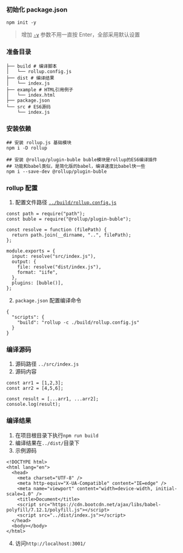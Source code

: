 ### 初始化 package.json

```
npm init -y
```

> 增加 [`-y`](https://docs.npmjs.com/cli/v7/commands/npm-init) 参数不用一直按 Enter，全部采用默认设置

### 准备目录

```
├── build # 编译脚本
│   └── rollup.config.js
├── dist # 编译结果
│   └── index.js
├── example # HTML引用例子
│   └── index.html
├── package.json
└── src # ES6源码
    └── index.js
```

### 安装依赖

```
## 安装 rollup.js 基础模块
npm i -D rollup

## 安装 @rollup/plugin-buble buble模块是rollup的ES6编译插件
## 功能和babel类似，是简化版的babel，编译速度比babel快一些
npm i --save-dev @rollup/plugin-buble
```

### rollup 配置

1. 配置文件路径 [`../build/rollup.config.js`](../build/rollup.config.js)

```
const path = require("path");
const buble = require("@rollup/plugin-buble");

const resolve = function (filePath) {
  return path.join(__dirname, "..", filePath);
};

module.exports = {
  input: resolve("src/index.js"),
  output: {
    file: resolve("dist/index.js"),
    format: "iife",
  },
  plugins: [buble()],
};
```

2. `package.json` 配置编译命令

```
{
  "scripts": {
    "build": "rollup -c ./build/rollup.config.js"
  }
}
```

### 编译源码

1. 源码路径 `../src/index.js`
2. 源码内容

```
const arr1 = [1,2,3];
const arr2 = [4,5,6];

const result = [...arr1, ...arr2];
console.log(result);
```

### 编译结果

1. 在项目根目录下执行`npm run build`
2. 编译结果在`../dist/`目录下
3. 示例源码

```
<!DOCTYPE html>
<html lang="en">
  <head>
    <meta charset="UTF-8" />
    <meta http-equiv="X-UA-Compatible" content="IE=edge" />
    <meta name="viewport" content="width=device-width, initial-scale=1.0" />
    <title>Document</title>
    <script src="https://cdn.bootcdn.net/ajax/libs/babel-polyfill/7.12.1/polyfill.js"></script>
    <script src="../dist/index.js"></script>
  </head>
  <body></body>
</html>
```

4. 访问`http://localhost:3001/`
